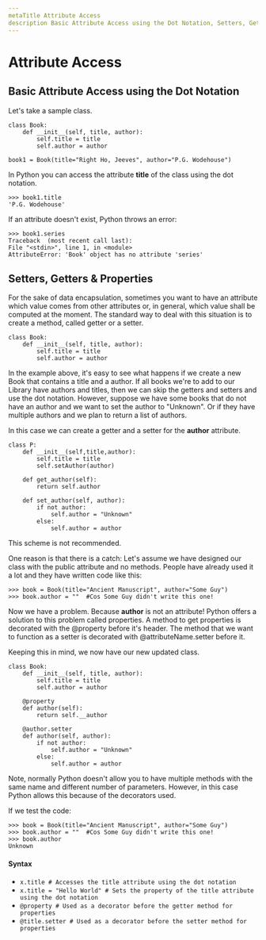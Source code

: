 ```yaml
---
metaTitle Attribute Access
description Basic Attribute Access using the Dot Notation, Setters, Getters & Properties
---
```


# Attribute Access



## Basic Attribute Access using the Dot Notation


Let's take a sample class.

```
class Book:
    def __init__(self, title, author):
        self.title = title
        self.author = author

book1 = Book(title="Right Ho, Jeeves", author="P.G. Wodehouse")

```

In Python you can access the attribute **title** of the class using the dot notation.

```
>>> book1.title 
'P.G. Wodehouse'

```

If an attribute doesn't exist, Python throws an error:

```
>>> book1.series
Traceback  (most recent call last):
File "<stdin>", line 1, in <module>
AttributeError: 'Book' object has no attribute 'series'

```



## Setters, Getters & Properties


For the sake of data encapsulation, sometimes you want to have an attribute which value comes from other attributes or, in general, which value shall be computed at the moment. The standard way to deal with this situation is to create a method, called getter or a setter.

```
class Book:
    def __init__(self, title, author):
        self.title = title
        self.author = author

```

In the example above, it's easy to see what happens if we create a new Book that contains a title and a author. If all books we're to add to our Library have authors and titles, then we can skip the getters and setters and use the dot notation. However, suppose we have some books that do not have an author and we want to set the author to "Unknown". Or if they have multiple authors and we plan to return a list of authors.

In this case we can create a getter and a setter for the **author** attribute.

```
class P:
    def __init__(self,title,author):
        self.title = title
        self.setAuthor(author)

    def get_author(self):
        return self.author

    def set_author(self, author):
        if not author: 
            self.author = "Unknown"
        else:
            self.author = author

```

This scheme is not recommended.

One reason is that there is a catch: Let's assume we have designed our class with the public attribute and no methods. People have already used it a lot and they have written code like this:

```
>>> book = Book(title="Ancient Manuscript", author="Some Guy")
>>> book.author = ""  #Cos Some Guy didn't write this one!

```

Now we have a problem. Because **author** is not an attribute! Python offers a solution to this problem called properties. A method to get properties is decorated with the @property before it's header. The method that we want to function as a setter is decorated with @attributeName.setter before it.

Keeping this in mind, we now have our new updated class.

```
class Book:
    def __init__(self, title, author):
        self.title = title
        self.author = author

    @property
    def author(self):
        return self.__author

    @author.setter
    def author(self, author):
        if not author: 
            self.author = "Unknown"
        else:
            self.author = author

```

Note, normally Python doesn't allow you to have multiple methods with the same name and different number of parameters. However, in this case Python allows this because of the decorators used.

If we test the code:

```
>>> book = Book(title="Ancient Manuscript", author="Some Guy")
>>> book.author = ""  #Cos Some Guy didn't write this one!
>>> book.author 
Unknown 

```



#### Syntax


- `x.title # Accesses the title attribute using the dot notation`
- `x.title = "Hello World" # Sets the property of the title attribute using the dot notation`
- `@property # Used as a decorator before the getter method for properties`
- `@title.setter # Used as a decorator before the setter method for properties`

